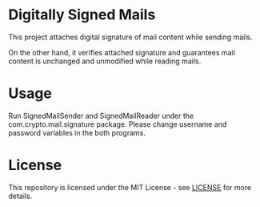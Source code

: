 # Digitally Signed Mails

This project attaches digital signature of mail content while sending mails. 

On the other hand, it verifies attached signature and guarantees mail content is unchanged and unmodified while reading mails.

Usage
=====

Run SignedMailSender and SignedMailReader under the com.crypto.mail.signature package. Please change username and password variables in the both programs.

License
=======

This repository is licensed under the MIT License - see [LICENSE](https://github.com/serengil/digitally-signed-mails/blob/master/LICENSE) for more details.

